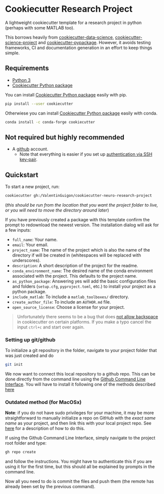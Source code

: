 # Cookiecutter Research Project

A lightweight cookiecutter template for a research project in python (perhaps with some MATLAB too).

This borrows heavily from [cookiecutter-data-science](https://drivendata.github.io/cookiecutter-data-science/), [cookiecutter-science-project](https://github.com/jbusecke/cookiecutter-science-project) and [cookiecutter-pypackage](https://github.com/audreyfeldroy/cookiecutter-pypackage). However, it avoids testing frameworks, CI and documentation generation in an effort to keep things simple. 

## Requirements

* [Python 3](https://www.python.org/downloads/)
* [Cookiecutter Python package](http://cookiecutter.readthedocs.org/en/latest/installation.html)

You can install [Cookiecutter Python package](https://cookiecutter.readthedocs.io/en/latest/installation.html) easily with pip.

``` bash
pip install --user cookiecutter
```

Otherwiese you can install [Cookiecutter Python package](https://cookiecutter.readthedocs.io/en/latest/installation.html) easily with conda.

``` bash
conda install -c conda-forge cookiecutter
```

## Not required but highly recommended

* A [github](https://github.com/) account.
    * Note that everything is easier if you set up [authentication via SSH key-pair](https://docs.github.com/en/github/authenticating-to-github/connecting-to-github-with-ssh).

## Quickstart

To start a new project, run:

``` bash
cookiecutter gh:/ValentinGuigon/cookiecutter-neuro-research-project
```

(*this should be run from the location that you want the project folder to live, or you will need to move the directory around later*)

If you have previously created a package with this template confirm the prompt to redownload the newest version.
The installation dialog will ask for a few inputs:
* `full_name`: Your name.
* `email`: Your email.
* `project_name`: The name of the project which is also the name of the directory if will be created in (whitespaces will be replaced with underscores).
* `description`: A short description of the project for the readme.
* `conda_environment_name`: The desired name of the conda environment associated with the project. This defaults to the project name.
* `as_python_package`: Answering yes will add the basic configuration files and folders (`setup.cfg`, `pyproject.toml`, etc.) to install your project as a python package.
* `include_matlab`: To include a `matlab_toolboxes/` directory.
* `create_author_file`: To include an `AUTHOR.md` file. 
* `open_source_license`: Choose a license for your project.

> Unfortunately there seems to be a bug that does [not allow backspace](https://github.com/audreyr/cookiecutter/issues/875) in cookiecutter on certain platforms. If you make a typo cancel the input `ctrl+c` and start over again.

### Setting up git/github

To initialize a git repository in the folder, navigate to your project folder that was just created and do

```bash
git init
```

We now want to connect this local repository to a github repo. This can be done directly from the command line using the [Github Command Line Interface](https://github.com/cli/cli#installation). You will have to install it following one of the methods described [here](https://github.com/cli/cli#installation)


### Outdated method (for MacOSx)
**Note**: if you do not have sudo privileges for your machine, it may be more straightforward to manually initialize a repo on GitHub with the _exact same name_ as your project, and then link this with your local project repo. See [here](https://docs.github.com/en/github/importing-your-projects-to-github/importing-source-code-to-github/adding-an-existing-project-to-github-using-the-command-line) for a description of how to do this.

If using the Github Command Line Interface, simply navigate to the project root folder and type:

```bash
gh repo create 
```
and follow the instructions. You might have to authenticate this if you are using it for the first time, but this should all be explained by prompts in the command line. 

Now all you need to do is commit the files and push them (the remote has already been set by the previous command).
